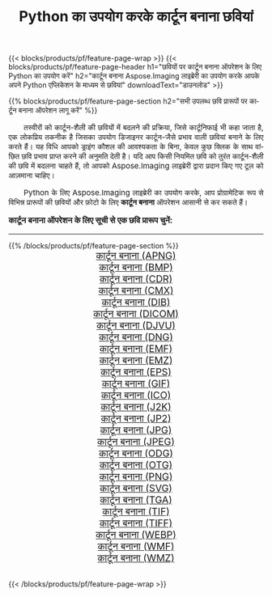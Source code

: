 ﻿---
title: Python का उपयोग करके कार्टून बनाना छवियां 
weight: 3920
url: /hi/python-net/cartoonify/ 
lang: hi
langdirlevel: 2
locales: zh-hans,ja,it,ru,de,es,fr,nl,id,lt,pl,pt,vi,tr,ko,zh-hant,ar,hi,th,sv,cs,uk,he
description: अपने स्वयं के Python एप्लिकेशन और सर्वर एपीआई का उपयोग करके कार्टून बनाना छवियों और फ़ोटो पर Aspose.Imaging लाइब्रेरी लागू करना।
---

{{< blocks/products/pf/feature-page-wrap >}}
{{< blocks/products/pf/feature-page-header h1="छवियों पर कार्टून बनाना ऑपरेशन के लिए Python का उपयोग करें" h2="कार्टून बनाना Aspose.Imaging लाइब्रेरी का उपयोग करके आपके अपने Python एप्लिकेशन के माध्यम से छवियां" downloadText="डाउनलोड" >}}


{{% blocks/products/pf/feature-page-section  h2="सभी उपलब्ध छवि प्रारूपों पर कार्टून बनाना ऑपरेशन लागू करें" %}}
<p align="justify" style="text-indent:2em;font-size:15px;">
तस्वीरों को कार्टून-शैली की छवियों में बदलने की प्रक्रिया, जिसे कार्टूनिफाई भी कहा जाता है, एक लोकप्रिय तकनीक है जिसका उपयोग डिजाइनर कार्टून-जैसे प्रभाव वाली छवियां बनाने के लिए करते हैं। यह विधि आपको ड्राइंग कौशल की आवश्यकता के बिना, केवल कुछ क्लिक के साथ वांछित छवि प्रभाव प्राप्त करने की अनुमति देती है। यदि आप किसी नियमित छवि को तुरंत कार्टून-शैली की छवि में बदलना चाहते हैं, तो आपको Aspose.Imaging लाइब्रेरी द्वारा प्रदान किए गए टूल को आज़माना चाहिए।
</p>
<p align="justify" style="text-indent:2em;font-size:15px;">
Python के लिए Aspose.Imaging लाइब्रेरी का उपयोग करके, आप प्रोग्रामेटिक रूप से विभिन्न प्रारूपों की छवियों और फ़ोटो के लिए <b>कार्टून बनाना</b> ऑपरेशन आसानी से कर सकते हैं।
</p>
<h3 style="margin-top:16px;">
कार्टून बनाना ऑपरेशन के लिए सूची से एक छवि प्रारूप चुनें:
</h3>
<hr/>
{{% /blocks/products/pf/feature-page-section %}}
<div class="container-fluid productfamilypage bg-gray">
    <div class="convertypes bg-gray agp-content section">
        <div class="container">
		<div class="row other-converters" style="gap: 10px;font-size: 19px;text-align:center;">
		    <div class='col-md-3 other-converter remove-lp remove-rp'><a href="/imaging/hi/python-net/cartoonify/apng/" style="padding:15px;">कार्टून बनाना (APNG)</a></div><div class='col-md-3 other-converter remove-lp remove-rp'><a href="/imaging/hi/python-net/cartoonify/bmp/" style="padding:15px;">कार्टून बनाना (BMP)</a></div><div class='col-md-3 other-converter remove-lp remove-rp'><a href="/imaging/hi/python-net/cartoonify/cdr/" style="padding:15px;">कार्टून बनाना (CDR)</a></div><div class='col-md-3 other-converter remove-lp remove-rp'><a href="/imaging/hi/python-net/cartoonify/cmx/" style="padding:15px;">कार्टून बनाना (CMX)</a></div><div class='col-md-3 other-converter remove-lp remove-rp'><a href="/imaging/hi/python-net/cartoonify/dib/" style="padding:15px;">कार्टून बनाना (DIB)</a></div><div class='col-md-3 other-converter remove-lp remove-rp'><a href="/imaging/hi/python-net/cartoonify/dicom/" style="padding:15px;">कार्टून बनाना (DICOM)</a></div><div class='col-md-3 other-converter remove-lp remove-rp'><a href="/imaging/hi/python-net/cartoonify/djvu/" style="padding:15px;">कार्टून बनाना (DJVU)</a></div><div class='col-md-3 other-converter remove-lp remove-rp'><a href="/imaging/hi/python-net/cartoonify/dng/" style="padding:15px;">कार्टून बनाना (DNG)</a></div><div class='col-md-3 other-converter remove-lp remove-rp'><a href="/imaging/hi/python-net/cartoonify/emf/" style="padding:15px;">कार्टून बनाना (EMF)</a></div><div class='col-md-3 other-converter remove-lp remove-rp'><a href="/imaging/hi/python-net/cartoonify/emz/" style="padding:15px;">कार्टून बनाना (EMZ)</a></div><div class='col-md-3 other-converter remove-lp remove-rp'><a href="/imaging/hi/python-net/cartoonify/eps/" style="padding:15px;">कार्टून बनाना (EPS)</a></div><div class='col-md-3 other-converter remove-lp remove-rp'><a href="/imaging/hi/python-net/cartoonify/gif/" style="padding:15px;">कार्टून बनाना (GIF)</a></div><div class='col-md-3 other-converter remove-lp remove-rp'><a href="/imaging/hi/python-net/cartoonify/ico/" style="padding:15px;">कार्टून बनाना (ICO)</a></div><div class='col-md-3 other-converter remove-lp remove-rp'><a href="/imaging/hi/python-net/cartoonify/j2k/" style="padding:15px;">कार्टून बनाना (J2K)</a></div><div class='col-md-3 other-converter remove-lp remove-rp'><a href="/imaging/hi/python-net/cartoonify/jp2/" style="padding:15px;">कार्टून बनाना (JP2)</a></div><div class='col-md-3 other-converter remove-lp remove-rp'><a href="/imaging/hi/python-net/cartoonify/jpg/" style="padding:15px;">कार्टून बनाना (JPG)</a></div><div class='col-md-3 other-converter remove-lp remove-rp'><a href="/imaging/hi/python-net/cartoonify/jpeg/" style="padding:15px;">कार्टून बनाना (JPEG)</a></div><div class='col-md-3 other-converter remove-lp remove-rp'><a href="/imaging/hi/python-net/cartoonify/odg/" style="padding:15px;">कार्टून बनाना (ODG)</a></div><div class='col-md-3 other-converter remove-lp remove-rp'><a href="/imaging/hi/python-net/cartoonify/otg/" style="padding:15px;">कार्टून बनाना (OTG)</a></div><div class='col-md-3 other-converter remove-lp remove-rp'><a href="/imaging/hi/python-net/cartoonify/png/" style="padding:15px;">कार्टून बनाना (PNG)</a></div><div class='col-md-3 other-converter remove-lp remove-rp'><a href="/imaging/hi/python-net/cartoonify/svg/" style="padding:15px;">कार्टून बनाना (SVG)</a></div><div class='col-md-3 other-converter remove-lp remove-rp'><a href="/imaging/hi/python-net/cartoonify/tga/" style="padding:15px;">कार्टून बनाना (TGA)</a></div><div class='col-md-3 other-converter remove-lp remove-rp'><a href="/imaging/hi/python-net/cartoonify/tif/" style="padding:15px;">कार्टून बनाना (TIF)</a></div><div class='col-md-3 other-converter remove-lp remove-rp'><a href="/imaging/hi/python-net/cartoonify/tiff/" style="padding:15px;">कार्टून बनाना (TIFF)</a></div><div class='col-md-3 other-converter remove-lp remove-rp'><a href="/imaging/hi/python-net/cartoonify/webp/" style="padding:15px;">कार्टून बनाना (WEBP)</a></div><div class='col-md-3 other-converter remove-lp remove-rp'><a href="/imaging/hi/python-net/cartoonify/wmf/" style="padding:15px;">कार्टून बनाना (WMF)</a></div><div class='col-md-3 other-converter remove-lp remove-rp'><a href="/imaging/hi/python-net/cartoonify/wmz/" style="padding:15px;">कार्टून बनाना (WMZ)</a></div>
                </div>
        </div>
    </div>
</div>
<br/>

{{< /blocks/products/pf/feature-page-wrap >}}
